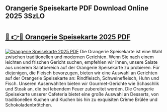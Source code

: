 ## Orangerie Speisekarte PDF Download Online 2025 3SzLO

# <h2><a href="http://gc65b33.nevu.top/?p=Orangerie+Speisekarte">🔗 👉🔴 Orangerie Speisekarte 2025 PDF</a></h2>

[![Orangerie Speisekarte 2025 PDF](https://i.imgur.com/dBaPXMq.png)](http://gc65b33.nevu.top/?p=Orangerie+Speisekarte)
Die Orangerie Speisekarte ist eine Wahl zwischen traditionellen und modernen Gerichten. Wenn Sie nach einem leichten und frischen Gericht suchen, empfehlen wir Ihnen, unsere Salate aus unserem Salatbereich auf der Orangerie Speisekarte zu probieren. Für diejenigen, die Fleisch bevorzugen, bieten wir eine Auswahl an Gerichten auf der Orangerie Speisekarte an: Rindfleisch, Schweinefleisch, Huhn und Fisch. Unseren Auserwählten bieten wir Gourmet-Gerichte wie Schaschlik und Steak an, die bei lebendem Feuer zubereitet werden. Die Orangerie Speisekarte unserer Cafeteria bietet eine große Auswahl an Desserts, von traditionellen Kuchen und Kuchen bis hin zu exquisiten Crème Brûlée und Schokoladenbrötchen.
